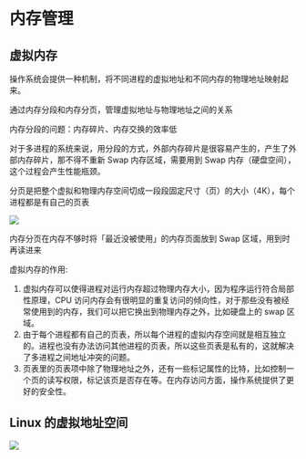 # 内存管理

## 虚拟内存

操作系统会提供一种机制，将不同进程的虚拟地址和不同内存的物理地址映射起来。

通过内存分段和内存分页，管理虚拟地址与物理地址之间的关系

内存分段的问题：内存碎片、内存交换的效率低

对于多进程的系统来说，用分段的方式，外部内存碎片是很容易产生的，产生了外部内存碎片，那不得不重新 Swap 内存区域，需要用到 Swap 内存（硬盘空间），这个过程会产生性能瓶颈。

分页是把整个虚拟和物理内存空间切成一段段固定尺寸（页）的大小（4K），每个进程都是有自己的页表

![](https://cdn.xiaolincoding.com//mysql/other/08a8e315fedc4a858060db5cb4a654af.png)

内存分页在内存不够时将「最近没被使用」的内存页面放到 Swap 区域，用到时再读进来

虚拟内存的作用:

1. 虚拟内存可以使得进程对运行内存超过物理内存大小，因为程序运行符合局部性原理，CPU 访问内存会有很明显的重复访问的倾向性，对于那些没有被经常使用到的内存，我们可以把它换出到物理内存之外，比如硬盘上的 swap 区域。
2. 由于每个进程都有自己的页表，所以每个进程的虚拟内存空间就是相互独立的。进程也没有办法访问其他进程的页表，所以这些页表是私有的，这就解决了多进程之间地址冲突的问题。
3. 页表里的页表项中除了物理地址之外，还有一些标记属性的比特，比如控制一个页的读写权限，标记该页是否存在等。在内存访问方面，操作系统提供了更好的安全性。

## Linux 的虚拟地址空间

![](https://cdn.xiaolincoding.com//mysql/other/3a6cb4e3f27241d3b09b4766bb0b1124-20230309234553726.png)
